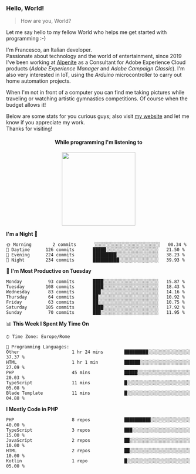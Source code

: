 ### Hello, World!

> How are you, World?

Let me say hello to my fellow World who helps me get started with programming :-)

I'm Francesco, an Italian developer.  
Passionate about technology and the world of entertainment, since 2019 I've been working at [Alpenite](https://www.alpenite.com) as a Consultant for Adobe Experience Cloud products (*Adobe Experience Manager* and *Adobe Campaign Classic*). I'm also very interested in IoT, using the *Arduino* microcontroller to carry out home automation projects.

When I'm not in front of a computer you can find me taking pictures while traveling or watching artistic gymnastics competitions. Of course when the budget allows it!

Below are some stats for you curious guys; also visit [my website](https://www.francescorega.eu) and let me know if you appreciate my work.  
Thanks for visiting!

<div align="center">
  <h4>While programming I'm listening to</h4>
  <a href="https://apps.francescorega.eu/now-playing/11147232609" target="_blank"><img src="https://apps.francescorega.eu/now-playing/11147232609" width="200"></a>
</div>

<!--START_SECTION:waka-->
**I'm a Night 🦉** 

```text
🌞 Morning        2 commits       ░░░░░░░░░░░░░░░░░░░░░░░░░   00.34 % 
🌆 Daytime      126 commits       █████░░░░░░░░░░░░░░░░░░░░   21.50 % 
🌃 Evening      224 commits       █████████░░░░░░░░░░░░░░░░   38.23 % 
🌙 Night        234 commits       ██████████░░░░░░░░░░░░░░░   39.93 % 

```
📅 **I'm Most Productive on Tuesday** 

```text
Monday          93 commits       ████░░░░░░░░░░░░░░░░░░░░░   15.87 % 
Tuesday        108 commits       ████░░░░░░░░░░░░░░░░░░░░░   18.43 % 
Wednesday       83 commits       ███░░░░░░░░░░░░░░░░░░░░░░   14.16 % 
Thursday        64 commits       ██░░░░░░░░░░░░░░░░░░░░░░░   10.92 % 
Friday          63 commits       ██░░░░░░░░░░░░░░░░░░░░░░░   10.75 % 
Saturday       105 commits       ████░░░░░░░░░░░░░░░░░░░░░   17.92 % 
Sunday          70 commits       ███░░░░░░░░░░░░░░░░░░░░░░   11.95 % 

```


📊 **This Week I Spent My Time On** 

```text
⌚︎ Time Zone: Europe/Rome

💬 Programming Languages: 
Other                    1 hr 24 mins        █████████░░░░░░░░░░░░░░░░   37.37 % 
HTML                     1 hr 1 min          ██████░░░░░░░░░░░░░░░░░░░   27.09 % 
PHP                      45 mins             █████░░░░░░░░░░░░░░░░░░░░   20.03 % 
TypeScript               11 mins             █░░░░░░░░░░░░░░░░░░░░░░░░   05.08 % 
Blade Template           11 mins             █░░░░░░░░░░░░░░░░░░░░░░░░   04.88 % 

```

**I Mostly Code in PHP** 

```text
PHP                      8 repos             ██████████░░░░░░░░░░░░░░░   40.00 % 
TypeScript               3 repos             ███░░░░░░░░░░░░░░░░░░░░░░   15.00 % 
JavaScript               2 repos             ██░░░░░░░░░░░░░░░░░░░░░░░   10.00 % 
HTML                     2 repos             ██░░░░░░░░░░░░░░░░░░░░░░░   10.00 % 
Kotlin                   1 repo              █░░░░░░░░░░░░░░░░░░░░░░░░   05.00 % 

```



<!--END_SECTION:waka-->
